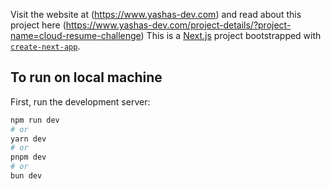 Visit the website at (https://www.yashas-dev.com) and read about this project here (https://www.yashas-dev.com/project-details/?project-name=cloud-resume-challenge)
This is a [Next.js](https://nextjs.org) project bootstrapped with [`create-next-app`](https://nextjs.org/docs/app/api-reference/cli/create-next-app).

## To run on local machine

First, run the development server:

```bash
npm run dev
# or
yarn dev
# or
pnpm dev
# or
bun dev
```
